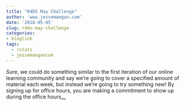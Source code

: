 ```yaml
---
title: "R4DS May Challenge"
author: 'www.jessemaegan.com'
date: '2018-05-05'
slug: r4ds-may-challenge
categories:
- bloglink
tags:
  - rstats
  - jessemaegancom
---
```


Sure, we could do something similar to the first iteration of our online learning community and say we’re going to cover a specified amount of material each week, but instead we’re going to try something new! By signing up for office hours, you are making a commitment to show up during the office hours[... <i class="fas fa-external-link-alt"></i>](https://www.jessemaegan.com/post/r4ds-may-challenge-sign-up-for-office-hours/)


